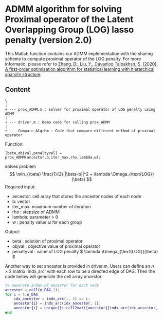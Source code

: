  # ADMM algorithm for solving Proximal operator of the Latent Overlapping Group (LOG) lasso penalty (version 2.0)

This Matlab function contains our ADMM implementation with the sharing scheme to compute proximal operator of the LOG penalty. For more informatio, please refer to [Zhang, D., Liu, Y., Davanloo Tajbakhsh, S. (2020), A first-order optimization algorithm for statistical learning with hierarchical sparsity structure](https://arxiv.org/abs/2001.03322)



## Content

```
\
|
+ --- prox_ADMM.m : solver for proximal operator of LOG penalty using ADMM
|
+ --- driver.m : Demo code for calling prox_ADMM
|
+ --- Compare_Algrhm : Code that compare different method of proximal operator
```

Function:

```
[beta,objval,penaltyval] = prox_ADMM(ancestor,b,iter_max,rho,lambda,w);
```

solves problem
$$
\min_{\beta} \frac{1}{2}||\beta-b||^2 + \lambda \Omega_{\text{LOG}}(\beta)
$$
Required input:

- ancestor: cell array that stores the ancestor nodes of each node
- b: vector
- iter_max: maximum number of iteration
- rho : stepsize of ADMM
- lambda: parameter > 0
- w : penalty value $\omega$ for each group



Output:

- beta : solution of proximal operator
- objval : objective value of proximal operator
- penaltyval : value of LOG penalty $ \lambda \Omega_{\text{LOG}}(\beta) $



Another way to set ancestor is provided in driver.m. Users can define an $n\times 2$ matrix 'indx_arc' with each row to be a directed edge of DAG. Then  the code below will generate the cell array ancestor.

```matlab
%% Generate index of ancestor for each node
ancestor = cell(n_DAG,1);
for i = 1:n_DAG
    idx_ancestor = indx_arc(:, 2) == i;
    ancestor{i} = indx_arc(idx_ancestor, 1);
    ancestor{i} = unique([i;cell2mat({ancestor{[indx_arc(idx_ancestor, 1); i]}}')]);
end

```









 

